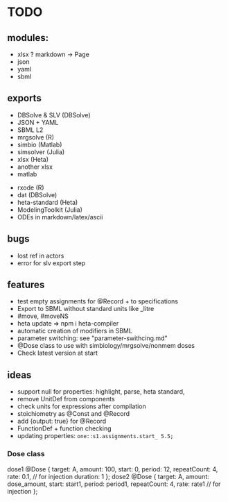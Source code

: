 # TODO

## modules:

+ xlsx
? markdown -> Page
+ json
+ yaml
+ sbml

## exports

+ DBSolve & SLV (DBSolve)
+ JSON + YAML
+ SBML L2
+ mrgsolve (R)
+ simbio (Matlab)
+ simsolver (Julia)
+ xlsx (Heta)
+ another xlsx
+ matlab
- rxode (R)
- dat (DBSolve)
- heta-standard (Heta)
- ModelingToolkit (Julia)
- ODEs in markdown/latex/ascii

## bugs

- lost ref in actors
- error for slv export step

## features

- test empty assignments for @Record + to specifications
- Export to SBML without standard units like _litre
- #move, #moveNS
- heta update => npm i heta-compiler
- automatic creation of modifiers in SBML
- parameter switching: see "parameter-swithcing.md"
- @Dose class to use with simbiology/mrgsolve/nonmem doses
- Check latest version at start

## ideas

- support null for properties: highlight, parse, heta standard, 
- remove UnitDef from components 
- check units for expressions after compilation
- stoichiometry as @Const and @Record
- add {output: true} for @Record
- FunctionDef + function checking
- updating properties: `one::s1.assignments.start_ 5.5;`

### Dose class

dose1 @Dose {
  target: A,
  amount: 100,
  start: 0,
  period: 12,
  repeatCount: 4,
  rate: 0.1, // for injection
  duration: 1
};
dose2 @Dose {
  target: A,
  amount: dose_amount,
  start: start1,
  period: period1,
  repeatCount: 4,
  rate: rate1 // for injection
};
